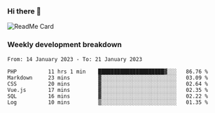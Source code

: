 ### Hi there 👋

<!--
**itzcy/itzcy** is a ✨ _special_ ✨ repository because its `README.md` (this file) appears on your GitHub profile.

Here are some ideas to get you started:

- 🔭 I’m currently working on ...
- 🌱 I’m currently learning ...
- 👯 I’m looking to collaborate on ...
- 🤔 I’m looking for help with ...
- 💬 Ask me about ...
- 📫 How to reach me: ...
- 😄 Pronouns: ...
- ⚡ Fun fact: ...
-->
![ReadMe Card](https://github-readme-stats.vercel.app/api?username=itzcy&show_icons=true&title_color=2d3198&icon_color=797cb8&text_color=24292e&bg_color=f6f8fa)

### Weekly development breakdown
<!--START_SECTION:waka-->

```text
From: 14 January 2023 - To: 21 January 2023

PHP          11 hrs 1 min    █████████████████████▓░░░   86.76 %
Markdown     23 mins         ▓░░░░░░░░░░░░░░░░░░░░░░░░   03.09 %
CSS          20 mins         ▓░░░░░░░░░░░░░░░░░░░░░░░░   02.64 %
Vue.js       17 mins         ▓░░░░░░░░░░░░░░░░░░░░░░░░   02.35 %
SQL          16 mins         ▓░░░░░░░░░░░░░░░░░░░░░░░░   02.22 %
Log          10 mins         ▒░░░░░░░░░░░░░░░░░░░░░░░░   01.35 %
```

<!--END_SECTION:waka-->
